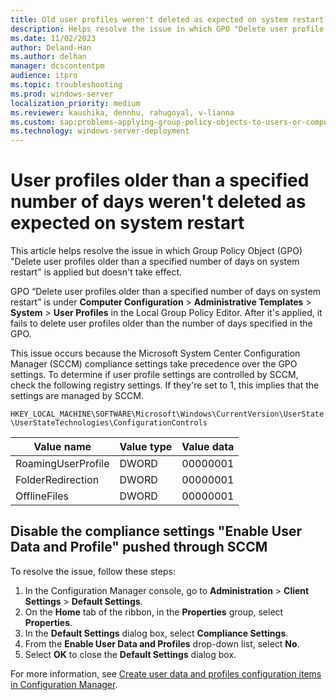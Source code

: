 ```yaml
---
title: Old user profiles weren't deleted as expected on system restart
description: Helps resolve the issue in which GPO "Delete user profile older than specified number of days on system restart" is applied but doesn’t take effect.
ms.date: 11/02/2023
author: Deland-Han
ms.author: delhan
manager: dcscontentpm
audience: itpro
ms.topic: troubleshooting
ms.prod: windows-server
localization_priority: medium
ms.reviewer: kaushika, dennhu, rahugoyal, v-lianna
ms.custom: sap:problems-applying-group-policy-objects-to-users-or-computers, csstroubleshoot, ikb2lmc
ms.technology: windows-server-deployment
---
```

# User profiles older than a specified number of days weren't deleted as expected on system restart

This article helps resolve the issue in which Group Policy Object (GPO) "Delete user profiles older than a specified number of days on system restart" is applied but doesn't take effect.

GPO “Delete user profiles older than a specified number of days on system restart” is under **Computer Configuration** > **Administrative Templates** > **System** > **User Profiles**  in the Local Group Policy Editor. After it's applied, it fails to delete user profiles older than the number of days specified in the GPO.

This issue occurs because the Microsoft System Center Configuration Manager (SCCM)
compliance settings take precedence over the GPO settings.
To determine if user profile settings are controlled by SCCM, check the following registry settings. If they're set to 1, this implies that the settings are managed by SCCM.

`HKEY_LOCAL_MACHINE\SOFTWARE\Microsoft\Windows\CurrentVersion\UserState\UserStateTechnologies\ConfigurationControls`

|Value name|Value type|Value data|
|---|---|---|
| RoamingUserProfile |DWORD|00000001|
| FolderRedirection |DWORD|00000001|
| OfflineFiles |DWORD|00000001|

## Disable the compliance settings "Enable User Data and Profile" pushed through SCCM

To resolve the issue, follow these steps:

1. In the Configuration Manager console, go to **Administration** > **Client Settings** > **Default Settings**.
2. On the **Home** tab of the ribbon, in the **Properties** group, select **Properties**.
3. In the **Default Settings** dialog box, select **Compliance Settings**.
4. From the **Enable User Data and Profiles** drop-down list, select **No**.
5. Select **OK** to close the **Default Settings** dialog box.

For more information, see [Create user data and profiles configuration items in Configuration Manager](/mem/configmgr/compliance/deploy-use/create-user-data-and-profiles-configuration-items).
